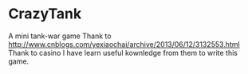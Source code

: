 # CrazyTank
A mini tank-war game
Thank to http://www.cnblogs.com/yexiaochai/archive/2013/06/12/3132553.html
Thank to casino
I have learn useful kownledge from them to write this game. 
